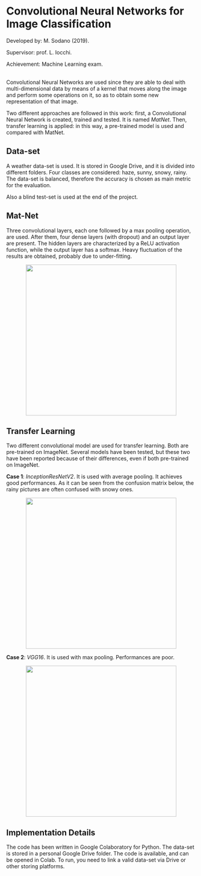 # Convolutional Neural Networks for Image Classification
Developed by: M. Sodano (2019).

Supervisor: prof. L. Iocchi.

Achievement: Machine Learning exam.\
<br>


Convolutional Neural Networks are used since they are able to deal with multi-dimensional data by means of a kernel that moves along the image and perform some operations on it, so as to obtain some new representation of that image.

Two different approaches are followed in this work: first, a Convolutional Neural Network is created, trained and tested. It is named *MatNet*. Then, transfer learning is applied: in this way, a pre-trained model is used and compared with MatNet.

## Data-set
A weather data-set is used. It is stored in Google Drive, and it is divided into different folders. Four classes are considered: haze, sunny, snowy, rainy. The data-set is balanced, therefore the accuracy is chosen as main metric for the evaluation.

Also a blind test-set is used at the end of the project.

## Mat-Net
Three convolutional layers, each one followed by a max pooling operation, are used. After them, four dense layers (with dropout) and an output layer are present. The hidden layers are characterized by a ReLU activation function, while the output layer has a softmax. Heavy fluctuation of the results are obtained, probably due to under-fitting. 

<p align="center"> <img width="400" src="https://user-images.githubusercontent.com/62264708/83524394-d9649300-a4e3-11ea-8f37-d83289b12902.PNG"> </p>

## Transfer Learning
Two different convolutional model are used for transfer learning. Both are pre-trained on ImageNet. Several models have been tested, but these two have been reported because of their differences, even if both pre-trained on ImageNet.

**Case 1**: *InceptionResNetV2*. It is used with average pooling. It achieves good performances. As it can be seen from the confusion matrix below, the rainy pictures are often confused with snowy ones.

<p align="center"> <img width="400" src="https://user-images.githubusercontent.com/62264708/83524404-da95c000-a4e3-11ea-8d2b-246989ce3465.PNG"> </p>

**Case 2**: *VGG16*. It is used with max pooling. Performances are poor.

<p align="center"> <img width="400" src="https://user-images.githubusercontent.com/62264708/83524406-da95c000-a4e3-11ea-8908-c1a7253adfd4.PNG"> </p>

## Implementation Details
The code has been written in Google Colaboratory for Python. The data-set is stored in a personal Google Drive folder. The code is available, and can be opened in Colab. To run, you need to link a valid data-set via Drive or other storing platforms.

